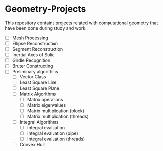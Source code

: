 # Geometry-Projects
This repository contains projects related with computational geometry that have been done during study and work.

  - [ ] Mesh Processing
  - [ ] Ellipse Reconstruction
  - [ ] Segment Reconstruction
  - [ ] Inertial Axes of Solid
  - [ ] Girdle Recognition
  - [ ] Bruter Constructing
  - [ ] Preliminary algorithms
      - [ ] Vector Class
      - [ ] Least Square Line
      - [ ] Least Square Plane
      - [ ] Matrix Algorithms
          - [ ] Matrix operations
          - [ ] Matrix eigenvalues
          - [ ] Matrix multiplication (block)
          - [ ] Matrix multiplication (threads)
      - [ ] Integral Algorithms
          - [ ] Integral evaluation
          - [ ] Integral evaluation (pipe)
          - [ ] Integral evaluation (threads)
      - [ ] Convex Hull
